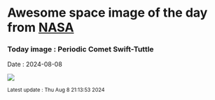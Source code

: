 
# Awesome space image of the day from [NASA](https://api.nasa.gov/)

### Today image : Periodic Comet Swift-Tuttle
Date : 2024-08-08

![](https://apod.nasa.gov/apod/image/2408/Rhemann799_109P_24_11_92_1100px.jpg)

<small>Latest update : Thu Aug  8 21:13:53 2024</small>
        